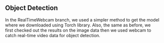 ## Object Detection

In the RealTimeWebcam branch, we used a simpler method to get the model where we downloaded using Torch library. Also, the same as before, we first checked out the results on the image data then we used webcam to catch real-time video data for object detection.
